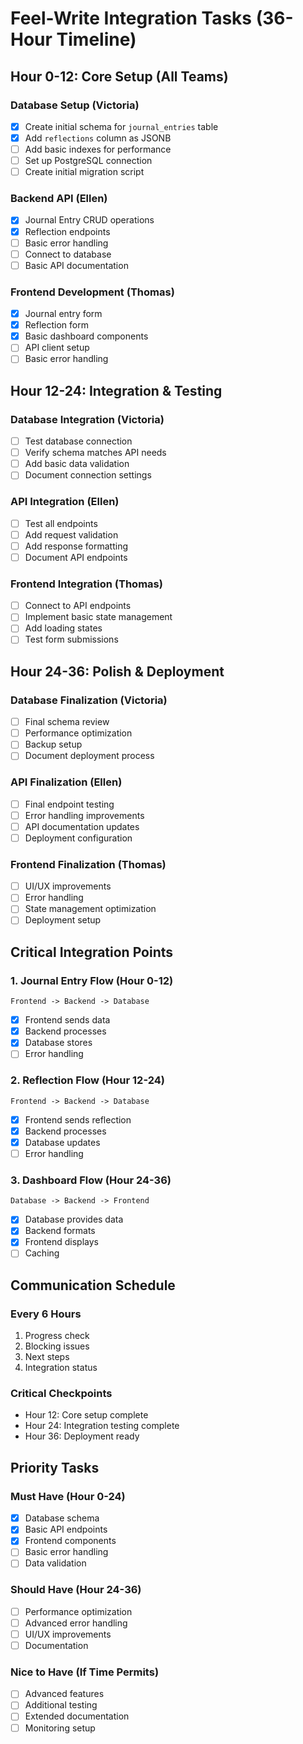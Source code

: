 # Feel-Write Integration Tasks (36-Hour Timeline)

## Hour 0-12: Core Setup (All Teams)

### Database Setup (Victoria)
- [x] Create initial schema for `journal_entries` table
- [x] Add `reflections` column as JSONB
- [ ] Add basic indexes for performance
- [ ] Set up PostgreSQL connection
- [ ] Create initial migration script

### Backend API (Ellen)
- [x] Journal Entry CRUD operations
- [x] Reflection endpoints
- [ ] Basic error handling
- [ ] Connect to database
- [ ] Basic API documentation

### Frontend Development (Thomas)
- [x] Journal entry form
- [x] Reflection form
- [x] Basic dashboard components
- [ ] API client setup
- [ ] Basic error handling

## Hour 12-24: Integration & Testing

### Database Integration (Victoria)
- [ ] Test database connection
- [ ] Verify schema matches API needs
- [ ] Add basic data validation
- [ ] Document connection settings

### API Integration (Ellen)
- [ ] Test all endpoints
- [ ] Add request validation
- [ ] Add response formatting
- [ ] Document API endpoints

### Frontend Integration (Thomas)
- [ ] Connect to API endpoints
- [ ] Implement basic state management
- [ ] Add loading states
- [ ] Test form submissions

## Hour 24-36: Polish & Deployment

### Database Finalization (Victoria)
- [ ] Final schema review
- [ ] Performance optimization
- [ ] Backup setup
- [ ] Document deployment process

### API Finalization (Ellen)
- [ ] Final endpoint testing
- [ ] Error handling improvements
- [ ] API documentation updates
- [ ] Deployment configuration

### Frontend Finalization (Thomas)
- [ ] UI/UX improvements
- [ ] Error handling
- [ ] State management optimization
- [ ] Deployment setup

## Critical Integration Points

### 1. Journal Entry Flow (Hour 0-12)
```
Frontend -> Backend -> Database
```
- [x] Frontend sends data
- [x] Backend processes
- [x] Database stores
- [ ] Error handling

### 2. Reflection Flow (Hour 12-24)
```
Frontend -> Backend -> Database
```
- [x] Frontend sends reflection
- [x] Backend processes
- [x] Database updates
- [ ] Error handling

### 3. Dashboard Flow (Hour 24-36)
```
Database -> Backend -> Frontend
```
- [x] Database provides data
- [x] Backend formats
- [x] Frontend displays
- [ ] Caching

## Communication Schedule

### Every 6 Hours
1. Progress check
2. Blocking issues
3. Next steps
4. Integration status

### Critical Checkpoints
- Hour 12: Core setup complete
- Hour 24: Integration testing complete
- Hour 36: Deployment ready

## Priority Tasks

### Must Have (Hour 0-24)
- [x] Database schema
- [x] Basic API endpoints
- [x] Frontend components
- [ ] Basic error handling
- [ ] Data validation

### Should Have (Hour 24-36)
- [ ] Performance optimization
- [ ] Advanced error handling
- [ ] UI/UX improvements
- [ ] Documentation

### Nice to Have (If Time Permits)
- [ ] Advanced features
- [ ] Additional testing
- [ ] Extended documentation
- [ ] Monitoring setup

